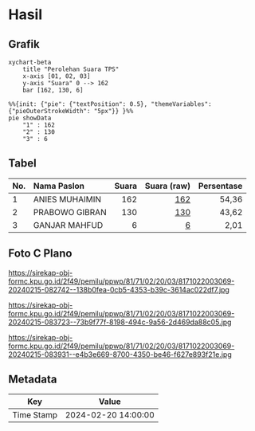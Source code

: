 # Hasil

## Grafik

```mermaid
xychart-beta
    title "Perolehan Suara TPS"
    x-axis [01, 02, 03]
    y-axis "Suara" 0 --> 162
    bar [162, 130, 6]
```

```mermaid
%%{init: {"pie": {"textPosition": 0.5}, "themeVariables": {"pieOuterStrokeWidth": "5px"}} }%%
pie showData
    "1" : 162
    "2" : 130
    "3" : 6
```

## Tabel

| No. | Nama Paslon    | Suara | Suara (raw) | Persentase |
|:--- |:-------------- | -----:| -----------:| ----------:|
| 1   | ANIES MUHAIMIN | 162   | [162][p-1]  | 54,36      |
| 2   | PRABOWO GIBRAN | 130   | [130][p-2]  | 43,62      |
| 3   | GANJAR MAHFUD  | 6     | [6][p-3]    | 2,01       |


[p-1]: https://github.com/gigit-pemilu/pemilu-2024-81-maluku/blob/main/pilpres/hitung-suara/sub/81-maluku/sub/71-kota-ambon/sub/02-sirimau/sub/2003-batu-merah/sub/069-tps/sub/paslon-1.txt
[p-2]: https://github.com/gigit-pemilu/pemilu-2024-81-maluku/blob/main/pilpres/hitung-suara/sub/81-maluku/sub/71-kota-ambon/sub/02-sirimau/sub/2003-batu-merah/sub/069-tps/sub/paslon-2.txt
[p-3]: https://github.com/gigit-pemilu/pemilu-2024-81-maluku/blob/main/pilpres/hitung-suara/sub/81-maluku/sub/71-kota-ambon/sub/02-sirimau/sub/2003-batu-merah/sub/069-tps/sub/paslon-3.txt

## Foto C Plano

https://sirekap-obj-formc.kpu.go.id/2f49/pemilu/ppwp/81/71/02/20/03/8171022003069-20240215-082742--138b0fea-0cb5-4353-b39c-3614ac022df7.jpg

https://sirekap-obj-formc.kpu.go.id/2f49/pemilu/ppwp/81/71/02/20/03/8171022003069-20240215-083723--73b9f77f-8198-494c-9a56-2d469da88c05.jpg

https://sirekap-obj-formc.kpu.go.id/2f49/pemilu/ppwp/81/71/02/20/03/8171022003069-20240215-083931--e4b3e669-8700-4350-be46-f627e893f21e.jpg


## Metadata

| Key        | Value               |
| ---------- | ------------------- |
| Time Stamp | 2024-02-20 14:00:00 |



